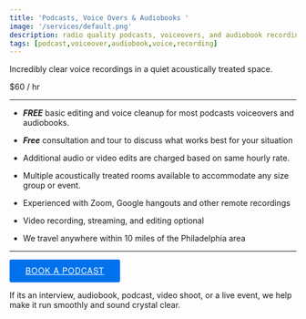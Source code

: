 ```yaml
---
title: 'Podcasts, Voice Overs & Audiobooks '
image: '/services/default.png'
description: radio quality podcasts, voiceovers, and audiobook recordings.
tags: [podcast,voiceover,audiobook,voice,recording]
---
```

Incredibly clear voice recordings in a quiet acoustically treated space.

$60 / hr 

- - -

- **_FREE_** basic editing and voice cleanup for most podcasts voiceovers and audiobooks.

- **_Free_** consultation and tour to discuss what works best for your situation

- Additional audio or video edits are charged based on same hourly rate.

- Multiple acoustically treated rooms available to accommodate any size group or event.

- Experienced with Zoom, Google hangouts and other remote recordings

- Video recording, streaming, and editing optional

- We travel anywhere within 10 miles of the Philadelphia area

- - -

<!-- Start Square Appointments Embed code --> <a target="_top" style=" background-color: #0072ee; color: white; height: 40px; text-transform: uppercase; font-family: 'Square Market', 'helvetica neue', helvetica, arial, sans-serif; letter-spacing: 1px; line-height: 38px; padding: 0 28px; border-radius: 3px; font-weight: 500; font-size: 14px; cursor: pointer; display: inline-block; " href="https://squareup.com/appointments/book/52758083-5a1a-4b2d-a710-6687d1641594/8GNV6PJ8WK7YH/services">Book A Podcast</a> <!-- End Square Appointments Embed code -->

If its an interview, audiobook, podcast, video shoot, or a live event, we help make it run smoothly and sound crystal clear.
